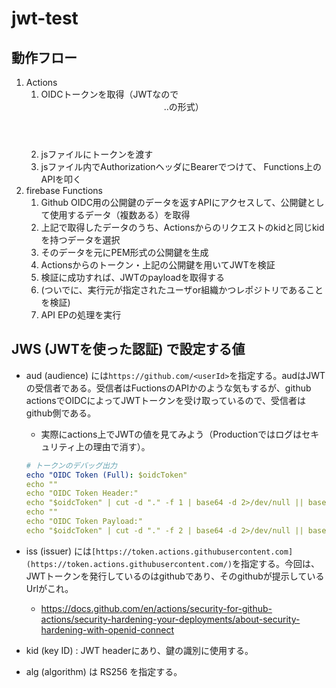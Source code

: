 # jwt-test

## 動作フロー

1. Actions
    1. OIDCトークンを取得（JWTなので<header>.<payload>.<signature>の形式）
    2. jsファイルにトークンを渡す
    3. jsファイル内でAuthorizationヘッダにBearerでつけて、 Functions上のAPIを叩く
2. firebase Functions
    1. Github OIDC用の公開鍵のデータを返すAPIにアクセスして、公開鍵として使用するデータ（複数ある）を取得
    2. 上記で取得したデータのうち、Actionsからのリクエストのkidと同じkidを持つデータを選択
    3. そのデータを元にPEM形式の公開鍵を生成
    4. Actionsからのトークン・上記の公開鍵を用いてJWTを検証
    5. 検証に成功すれば、JWTのpayloadを取得する
    6. (ついでに、実行元が指定されたユーザor組織かつレポジトリであることを検証)
    7. API EPの処理を実行

## JWS (JWTを使った認証) で設定する値

- aud (audience) には`https://github.com/<userId>`を指定する。audはJWTの受信者である。受信者はFuctionsのAPIかのような気もするが、github actionsでOIDCによってJWTトークンを受け取っているので、受信者はgithub側である。
    - 実際にactions上でJWTの値を見てみよう（Productionではログはセキュリティ上の理由で消す）。
    
    ```yaml
    # トークンのデバッグ出力
    echo "OIDC Token (Full): $oidcToken"
    echo ""
    echo "OIDC Token Header:"
    echo "$oidcToken" | cut -d "." -f 1 | base64 -d 2>/dev/null || base64 --decode | jq
    echo ""
    echo "OIDC Token Payload:"
    echo "$oidcToken" | cut -d "." -f 2 | base64 -d 2>/dev/null || base64 --decode | jq
    ```
    
- iss (issuer) には`[https://token.actions.githubusercontent.com](https://token.actions.githubusercontent.com/)`を指定する。今回は、JWTトークンを発行しているのはgithubであり、そのgithubが提示しているUrlがこれ。
    - https://docs.github.com/en/actions/security-for-github-actions/security-hardening-your-deployments/about-security-hardening-with-openid-connect
- kid (key ID) : JWT headerにあり、鍵の識別に使用する。
- alg (algorithm) は RS256 を指定する。
